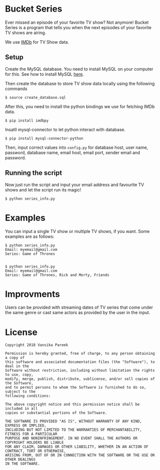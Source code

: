# Bucket Series

Ever missed an episode of your favorite TV show? Not anymore! Bucket Series is a
program that tells you when the next episodes of your favorite TV shows are airing.

We use [IMDb](https://imdb.com) for TV Show data.

## Setup

Create the MySQL database. You need to install MySQL on your computer for this. See
how to install MySQL [here](https://dev.mysql.com/doc/mysql-installation-excerpt/5.7/en/).

Then create the database to store TV show data locally using the following commands

```
$ source create_database.sql
```

After this, you need to install the python bindings we use for fetching IMDb data.

```
$ pip install imdbpy
```
Insatll mysql-connector to let python interact with database.

```
$ pip install mysql-connector-python
```

Then, input correct values into `config.py` for database host, user name, password,
database name, email host, email port, sender email and password.


## Running the script

Now just run the script and input your email address and favourite TV shows and let the
script run its magic!

```
$ python series_info.py
```

# Examples

You can input a single TV show or multiple TV shows, if you want. Some examples are as follows:

```
$ python series_info.py
Email: myemail@gmail.com
Series: Game of Thrones


$ python series_info.py
Email: myemail@gmail.com
Series: Game of Thrones, Rick and Morty, Friends
```
# Improvments

Users can be provided with streaming dates of TV series that come under the same genre or
cast same actors as provided by the user in the input.

# License

```
Copyright 2018 Vansika Pareek

Permission is hereby granted, free of charge, to any person obtaining a copy of 
this software and associated documentation files (the "Software"), to deal in the 
Software without restriction, including without limitation the rights to use, copy, 
modify, merge, publish, distribute, sublicense, and/or sell copies of the Software, 
and to permit persons to whom the Software is furnished to do so, subject to the 
following conditions:

The above copyright notice and this permission notice shall be included in all 
copies or substantial portions of the Software.

THE SOFTWARE IS PROVIDED "AS IS", WITHOUT WARRANTY OF ANY KIND, EXPRESS OR IMPLIED,
INCLUDING BUT NOT LIMITED TO THE WARRANTIES OF MERCHANTABILITY, FITNESS FOR A PARTICULAR
PURPOSE AND NONINFRINGEMENT. IN NO EVENT SHALL THE AUTHORS OR COPYRIGHT HOLDERS BE LIABLE 
FOR ANY CLAIM, DAMAGES OR OTHER LIABILITY, WHETHER IN AN ACTION OF CONTRACT, TORT OR OTHERWISE, 
ARISING FROM, OUT OF OR IN CONNECTION WITH THE SOFTWARE OR THE USE OR OTHER DEALINGS
IN THE SOFTWARE.
```

